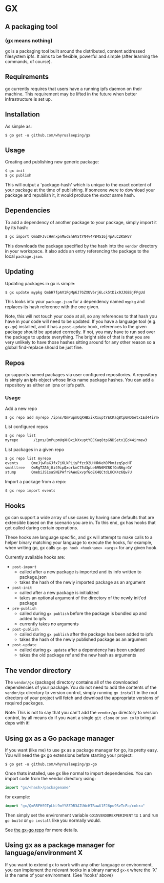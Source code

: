 # GX
## A packaging tool
### (gx means nothing)

gx is a packaging tool built around the distributed, content addressed filesystem
ipfs. It aims to be flexible, powerful and simple (after learning the commands, of
course).

## Requirements
gx currently requires that users have a running ipfs daemon on their machine.
This requirement may be lifted in the future when better infrastructure is set
up.

## Installation
As simple as:
```
$ go get -u github.com/whyrusleeping/gx
```

## Usage

Creating and publishing new generic package:

```bash
$ gx init
$ gx publish
```

This will output a 'package-hash' which is unique to the exact content of your
package at the time of publishing. If someone were to download your package and
republish it, it would produce the *exact* same hash.


## Dependencies
To add a dependency of another package to your package, simply import it by its
hash:

```bash
$ gx import QmaDFJvcHAnxpnMwcEh6VStYN4v4PB4S16j4pAuC2KSHVr
```

This downloads the package specified by the hash into the `vendor` directory in your
workspace. It also adds an entry referencing the package to the local `package.json`.

## Updating
Updating packages in gx is simple:

```bash
$ gx update mypkg QmbH7fpAV1FgMp6J7GZXUV6rj6Lck5tDix9JJGBSjFPgUd
```

This looks into your `package.json` for a dependency named `mypkg` and replaces
its hash reference with the one given.

Note, this will not touch your code at all, so any references to that hash you
have in your code will need to be updated. If you have a language tool
(e.g. `gx-go`) installed, and it has a `post-update` hook, references to the
given package should be updated correctly. If not, you may have to run sed over
the package to update everything. The bright side of that is that you are very
unlikely to have those hashes sitting around for any other reason so a global
find-replace should be just fine.

## Repos
gx supports named packages via user configured repositories. A repository is
simply an ipfs object whose links name package hashes. You can add a repository
as either an ipns or ipfs path.

### Usage

Add a new repo
```bash
$ gx repo add myrepo /ipns/QmPupmUqXHBxikXxuptYECKaq8tpGNDSetx1Ed44irmew3
```

List configured repos
```bash
$ gx repo list
myrepo       /ipns/QmPupmUqXHBxikXxuptYECKaq8tpGNDSetx1Ed44irmew3
```

List packages in a given repo
```bash
$ gx repo list myrepo
events      QmeJjwRaGJfx7j6LkPLjyPfzcD2UHHkKehDPkmizqSpcHT
smalltree   QmRgTZA6jGi49ipQxorkmC75d3pLe69N6MZBKfQaN6grGY
stump       QmebiJS1saSNEPAfr9AWoExvpfGoEK4QCtdLKCK4z6Qw7U
```

Import a package from a repo:
```bash
$ gx repo import events
```

## Hooks
gx can support a wide array of use cases by having sane defaults that are
extensible based on the scenario you are in. To this end, gx has hooks that
get called during certain operations.

These hooks are language specific, and gx will attempt to make calls to a
helper binary matching your language to execute the hooks, for example, when
writing go, gx calls `gx-go hook <hookname> <args>` for any given hook.

Currently available hooks are:

- `post-import`
  - called after a new package is imported and its info written to package.json
  - takes the hash of the newly imported package as an argument
- `post-init`
  - called after a new package is initialized
  - takes an optional argument of the directory of the newly init'ed package
- `pre-publish`
  - called during `gx publish` before the package is bundled up and added to ipfs
  - currently takes no arguments
- `post-publish`
  - called during `gx publish` after the package has been added to ipfs
  - takes the hash of the newly published package as an argument
- `post-update`
  - called during `gx update` after a dependency has been updated
  - takes the old package ref and the new hash as arguments

## The vendor directory

The `vendor/gx` (package) directory contains all of the downloaded dependencies of
your package.  You do not need to add the contents of the `vendor/gx` directory to
version control, simply running `gx install` in the root directory of your
project will fetch and download the appropriate versions of required packages. 

Note: This is not to say that you can't add the `vendor/gx` directory to version
control, by all means do if you want a single `git clone` or `svn co` to bring
all deps with it!

## Using gx as a Go package manager

If you want (like me) to use gx as a package manager for go, its pretty easy.
You will need the gx go extensions before starting your project:
```
$ go get -u github.com/whyrusleeping/gx-go
```

Once thats installed, use gx like normal to import dependencies.
You can import code from the vendor directory using:
```go
import "gx/<hash>/packagename"
```
for example:
```go
import "gx/QmR5FHS9TpLbL9oYY8ZDR3A7UWcHTBawU1FJ6pu9SvTcPa/cobra"
```
Then simply set the environment variable `GO15VENDOREXPERIMENT` to `1` and run
`go build` or `go install` like you normally would.

See [the gx-go repo](https://github.com/whyrusleeping/gx-go) for more details.

## Using gx as a package manager for language/environment X

If you want to extend gx to work with any other language or environment,
you can implement the relevant hooks in a binary named `gx-X` where the 'X'
is the name of your environment. (See 'hooks' above)
